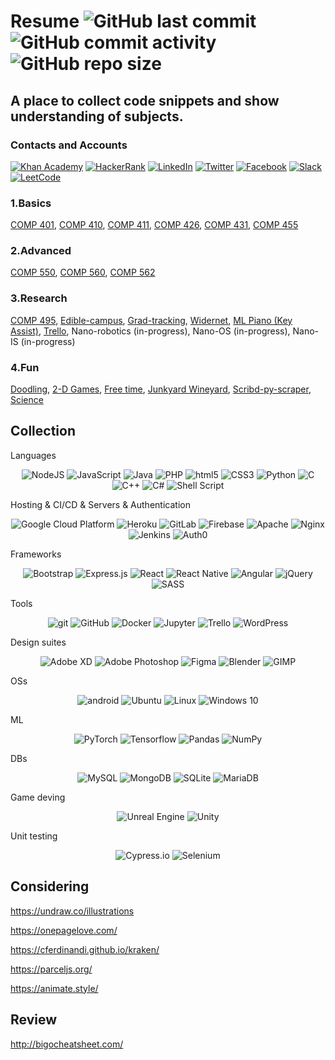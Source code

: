 # Resume <img alt="GitHub last commit" src="https://img.shields.io/github/last-commit/SebastianCrowell/Resume"> <img alt="GitHub commit activity" src="https://img.shields.io/github/commit-activity/w/SebastianCrowell/Resume"> <img alt="GitHub repo size" src="https://img.shields.io/github/repo-size/SebastianCrowell/Resume">

## A place to collect code snippets and show understanding of subjects.

### Contacts and Accounts
[<img alt="Khan Academy" src="https://img.shields.io/badge/Khan%20Academy%20-%2314BF96.svg?&style=for-the-badge&logo=Khan%20Academy&logoColor=white"/>](https://www.khanacademy.org/profile/kaid_707908581881657804560718/) 
[<img alt="HackerRank" src="https://img.shields.io/badge/-Hackerrank-2EC866?style=for-the-badge&logo=HackerRank&logoColor=white"/>](https://www.hackerrank.com/sebastiancrowell)
[<img alt="LinkedIn" src="https://img.shields.io/badge/linkedin%20-%230077B5.svg?&style=for-the-badge&logo=linkedin&logoColor=white"/>](https://www.linkedin.com/in/sebastian-crowell-8847aa204/) 
[<img alt="Twitter" src="https://img.shields.io/badge/NokLoque%20-%231DA1F2.svg?&style=for-the-badge&logo=Twitter&logoColor=white"/>](https://twitter.com/NokLoque)
[<img alt="Facebook" src="https://img.shields.io/badge/Facebook%20-%231877F2.svg?&style=for-the-badge&logo=Facebook&logoColor=white"/>](https://www.facebook.com/sebastian.crowell.14)
[<img alt="Slack" src="https://img.shields.io/badge/Slack-4A154B?style=for-the-badge&logo=slack&logoColor=white" />](https://join.slack.com/t/newworkspace-7bx5666/shared_invite/zt-lt1ldljp-tap093bGIMOEm6VRhM3cuQ)
[<img alt="LeetCode" src="https://img.shields.io/badge/LeetCode%20-%23FF9A00.svg?&style=for-the-badge&logo=LeetCode&logoColor=black" />](https://leetcode.com/SebastianCrowell/)

### 1.Basics

[COMP 401](https://github.com/SebastianCrowell/Resume/tree/main/Basic/COMP401),
[COMP 410](https://github.com/SebastianCrowell/Resume/tree/main/Basic/COMP410),
[COMP 411](https://github.com/SebastianCrowell/Resume/tree/main/Basic/COMP411),
[COMP 426](https://github.com/SebastianCrowell/Resume/tree/main/Basic/COMP426),
[COMP 431](https://github.com/SebastianCrowell/Resume/tree/main/Basic/COMP431),
[COMP 455](https://github.com/SebastianCrowell/Resume/tree/main/Basic/COMP455)

### 2.Advanced

[COMP 550](https://github.com/SebastianCrowell/Resume/tree/main/Advanced/COMP550),
[COMP 560](https://github.com/SebastianCrowell/Resume/tree/main/Advanced/COMP560),
[COMP 562](https://github.com/SebastianCrowell/Resume/tree/main/Advanced/COMP562)

### 3.Research

[COMP 495](https://github.com/SebastianCrowell/Resume/tree/main/Research/COMP495),
[Edible-campus](https://github.com/SebastianCrowell/Resume/tree/main/Research/Edible-campus),
[Grad-tracking](https://github.com/SebastianCrowell/Resume/tree/main/Research/Grad-tracking),
[Widernet](https://github.com/SebastianCrowell/Resume/tree/main/Research/Widernet),
[ML Piano (Key Assist)](https://github.com/SebastianCrowell/Resume/tree/main/Research/Piano),
[Trello](https://github.com/SebastianCrowell/Resume/tree/main/Research/Trello),
Nano-robotics (in-progress),
Nano-OS (in-progress),
Nano-IS (in-progress)

### 4.Fun

[Doodling](https://github.com/SebastianCrowell/Resume/tree/main/Fun/Doodling),
[2-D Games](https://github.com/SebastianCrowell/Resume/tree/main/Fun/2-D%20games),
[Free time](https://github.com/SebastianCrowell/Resume/tree/main/Fun/Free%20time),
[Junkyard Wineyard](https://github.com/SebastianCrowell/Resume/tree/main/Fun/Junkyard-wine),
[Scribd-py-scraper](https://github.com/SebastianCrowell/Resume/tree/main/Fun/Scribd-py-scraper),
[Science](https://github.com/SebastianCrowell/Resume/tree/main/Fun/Science)

## Collection
  Languages
  <p align="center">
  <img alt="NodeJS" src="https://img.shields.io/badge/node.js%20-%2343853D.svg?&style=for-the-badge&logo=node.js&logoColor=white"/>
  <img alt="JavaScript" src="https://img.shields.io/badge/javascript%20-%23323330.svg?&style=for-the-badge&logo=javascript&logoColor=%23F7DF1E"/>
  <img alt="Java" src="https://img.shields.io/badge/java-%23ED8B00.svg?&style=for-the-badge&logo=java&logoColor=white"/>
  <img alt="PHP" src="https://img.shields.io/badge/-PHP-777BB4?style=for-the-badge&logo=php&logoColor=white"/>
  <img alt="html5" src="https://img.shields.io/badge/-HTML5-E34F26?style=for-the-badge&logo=html5&logoColor=white" />
  <img alt="CSS3" src="https://img.shields.io/badge/css3%20-%231572B6.svg?&style=for-the-badge&logo=css3&logoColor=white"/>
  <img alt="Python" src="https://img.shields.io/badge/python%20-%2314354C.svg?&style=for-the-badge&logo=python&logoColor=white"/>
  <img alt="C" src="https://img.shields.io/badge/c%20-%2300599C.svg?&style=for-the-badge&logo=c&logoColor=white"/>
  <img alt="C++" src="https://img.shields.io/badge/c++%20-%2300599C.svg?&style=for-the-badge&logo=c%2B%2B&ogoColor=white"/>
  <img alt="C#" src="https://img.shields.io/badge/c%23%20-%23239120.svg?&style=for-the-badge&logo=c-sharp&logoColor=white"/>
  <img alt="Shell Script" src="https://img.shields.io/badge/shell_script%20-%23121011.svg?&style=for-the-badge&logo=gnu-bash&logoColor=white"/>
  </p>

  Hosting & CI/CD & Servers & Authentication
  <p align="center">
  <img alt="Google Cloud Platform" src="https://img.shields.io/badge/-Google_Cloud_Platform-1a73e8?style=for-the-badge&logo=google-cloud&logoColor=white"/>
  <img alt="Heroku" src="https://img.shields.io/badge/-Heroku-430098?style=for-the-badge&logo=heroku&logoColor=white"/>
  <img alt="GitLab" src="https://img.shields.io/badge/gitlab%20-%23181717.svg?&style=for-the-badge&logo=gitlab&logoColor=white"/>
  <img alt="Firebase" src="https://img.shields.io/badge/firebase%20-%23039BE5.svg?&style=for-the-badge&logo=firebase"/>
  <img alt="Apache" src="https://img.shields.io/badge/apache%20-%23D42029.svg?&style=for-the-badge&logo=apache&logoColor=white"/>
  <img alt="Nginx" src="https://img.shields.io/badge/nginx%20-%23009639.svg?&style=for-the-badge&logo=nginx&logoColor=white"/>
  <img alt="Jenkins" src="https://img.shields.io/badge/jenkins%20-%232C5263.svg?&style=for-the-badge&logo=jenkins&logoColor=white"/>
  <img alt="Auth0" src="https://img.shields.io/badge/Auth0%20-%23323330.svg?&style=for-the-badge&logo=auth0&logoColor=orange"/>
  </p>
  
  Frameworks
  <p align="center">
  <img alt="Bootstrap" src="https://img.shields.io/badge/-Bootstrap-7952B3?style=for-the-badge&logo=Bootstrap&logoColor=white"/>
  <img alt="Express.js" src="https://img.shields.io/badge/express.js%20-%23404d59.svg?&style=for-the-badge"/>
  <img alt="React" src="https://img.shields.io/badge/react%20-%2320232a.svg?&style=for-the-badge&logo=react&logoColor=%2361DAFB"/>
  <img alt="React Native" src="https://img.shields.io/badge/react_native%20-%2320232a.svg?&style=for-the-badge&logo=react&logoColor=%2361DAFB"/>
  <img alt="Angular" src="https://img.shields.io/badge/angular%20-%23DD0031.svg?&style=for-the-badge&logo=angular&logoColor=white"/>
  <img alt="jQuery" src="https://img.shields.io/badge/jquery%20-%230769AD.svg?&style=for-the-badge&logo=jquery&logoColor=white"/>
  <img alt="SASS" src="https://img.shields.io/badge/SASS%20-hotpink.svg?&style=for-the-badge&logo=SASS&logoColor=white"/>
  </p>
  
  Tools
  <p align="center">
  <img alt="git" src="https://img.shields.io/badge/-Git-F05032?style=for-the-badge&logo=git&logoColor=white"/>
  <img alt="GitHub" src="https://img.shields.io/badge/github%20-%23121011.svg?&style=for-the-badge&logo=github&logoColor=white"/>
  <img alt="Docker" src="https://img.shields.io/badge/docker%20-%230db7ed.svg?&style=for-the-badge&logo=docker&logoColor=white"/>
  <img alt="Jupyter" src="https://img.shields.io/badge/Jupyter%20-%23F37626.svg?&style=for-the-badge&logo=Jupyter&logoColor=white"/>
  <img alt="Trello" src="https://img.shields.io/badge/Trello%20-%23026AA7.svg?&style=for-the-badge&logo=Trello&logoColor=white"/>
  <img alt="WordPress" src="https://img.shields.io/badge/WordPress%20-%23117AC9.svg?&style=for-the-badge&logo=WordPress&logoColor=white"/>
  </p>
  
  Design suites
  <p align="center">
  <img alt="Adobe XD" src="https://img.shields.io/badge/adobe%20xd%20-%23FF26BE.svg?&style=for-the-badge&logo=adobe%20xd&logoColor=white"/>
  <img alt="Adobe Photoshop" src="https://img.shields.io/badge/adobe%20photoshop%20-%2331A8FF.svg?&style=for-the-badge&logo=adobe%20photoshop&logoColor=white"/>
  <img alt="Figma" src="https://img.shields.io/badge/figma%20-%23F24E1E.svg?&style=for-the-badge&logo=figma&logoColor=white"/>
  <img alt="Blender" src="https://img.shields.io/badge/blender%20-%23F5792A.svg?&style=for-the-badge&logo=blender&logoColor=white"/>
  <img alt="GIMP" src="https://img.shields.io/badge/GIMP%20-%23dddfff.svg?&style=for-the-badge&logo=gimp&logoColor=grey"/>
  </p>
  
  OSs
  <p align="center">
  <img alt="android" src="https://img.shields.io/badge/-Android-3DDC84?style=for-the-badge&logo=Android&logoColor=white"/>
  <img alt="Ubuntu" src="https://img.shields.io/badge/Ubuntu-E95420?style=for-the-badge&logo=ubuntu&logoColor=white" />
  <img alt="Linux" src="https://img.shields.io/badge/LINUX%20-%23FA7343.svg?&style=for-the-badge&logo=linux&logoColor=black"/>
  <img alt="Windows 10" src="https://img.shields.io/badge/Windows-0078D6?style=for-the-badge&logo=windows&logoColor=white"/>
  </p>

  ML
  <p align="center">
  <img alt="PyTorch" src="https://img.shields.io/badge/PyTorch%20-%23EE4C2C.svg?&style=for-the-badge&logo=PyTorch&logoColor=white"/>
  <img alt="Tensorflow" src="https://img.shields.io/badge/-Tensorflow-764ABC?style=for-the-badge&logo=Tensorflow&logoColor=white&color=orange"/>
  <img alt="Pandas" src="https://img.shields.io/badge/pandas%20-%23150458.svg?&style=for-the-badge&logo=pandas&logoColor=white"/>
  <img alt="NumPy" src="https://img.shields.io/badge/numpy%20-%23013243.svg?&style=for-the-badge&logo=numpy&logoColor=white" />
  </p>

  DBs
  <p align="center">
  <img alt="MySQL" src="https://img.shields.io/badge/-MySQL-007ACC?style=for-the-badge&logo=mysql&logoColor=white"/>
  <img alt="MongoDB" src ="https://img.shields.io/badge/MongoDB-%234ea94b.svg?&style=for-the-badge&logo=mongodb&logoColor=white"/>
  <img alt="SQLite" src ="https://img.shields.io/badge/sqlite-%2307405e.svg?&style=for-the-badge&logo=sqlite&logoColor=white"/>
  <img alt="MariaDB" src ="https://img.shields.io/badge/MariaDB%20-%23000000.svg?&style=for-the-badge&logo=mariadb&logoColor=white"/>
  </p>
  
  Game deving
  <p align="center">
  <img alt="Unreal Engine" src="https://img.shields.io/badge/unreal%20engine%20-%23313131.svg?&style=for-the-badge&logo=unreal%20engine&logoColor=white"/>
  <img alt="Unity" src="https://img.shields.io/badge/unity%20-%23000000.svg?&style=for-the-badge&logo=unity&logoColor=white"/>
  </p>
  
  Unit testing
  <p align="center">
  <img alt="Cypress.io" src="https://img.shields.io/badge/cypress%20-%23000000.svg?&style=for-the-badge&logo=cypress&logoColor=white"/>
  <img alt="Selenium" src="https://img.shields.io/badge/Selenium-25D366?style=for-the-badge&logo=Selenium&logoColor=white"/>
  </p>

## Considering
https://undraw.co/illustrations

https://onepagelove.com/

https://cferdinandi.github.io/kraken/

https://parceljs.org/

https://animate.style/

## Review

http://bigocheatsheet.com/
